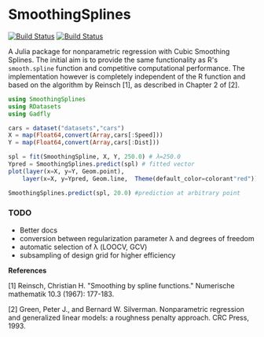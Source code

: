 # SmoothingSplines

[![Build Status](https://travis-ci.org/nignatiadis/SmoothingSplines.jl.svg?branch=master)](https://travis-ci.org/nignatiadis/SmoothingSplines.jl)
[![Build Status](https://ci.appveyor.com/api/projects/status/github/nignatiadis/SmoothingSplines.jl?branch=master&svg=true)](https://ci.appveyor.com/project/nignatiadis/smoothingsplines-jl/branch/master)

A Julia package for nonparametric regression with Cubic Smoothing Splines. The initial aim is to provide the same functionality as R's `smooth.spline` function and competitive computational performance. The implementation however is completely independent of the R function and based on the algorithm by Reinsch [1], as described in Chapter 2 of [2].

```julia
using SmoothingSplines
using RDatasets
using Gadfly

cars = dataset("datasets","cars")
X = map(Float64,convert(Array,cars[:Speed]))
Y = map(Float64,convert(Array,cars[:Dist]))

spl = fit(SmoothingSpline, X, Y, 250.0) # λ=250.0
Ypred = SmoothingSplines.predict(spl) # fitted vector
plot(layer(x=X, y=Y, Geom.point),
	layer(x=X, y=Ypred, Geom.line, 	Theme(default_color=colorant"red")))

SmoothingSplines.predict(spl, 20.0) #prediction at arbitrary point
```

### TODO

* Better docs
* conversion between regularization parameter λ and degrees of freedom
* automatic selection of λ (LOOCV, GCV)
* subsampling of design grid for higher efficiency


**References**

[1] Reinsch, Christian H. "Smoothing by spline functions." Numerische mathematik 10.3 (1967): 177-183.

[2] Green, Peter J., and Bernard W. Silverman. Nonparametric regression and generalized linear models: a roughness penalty approach. CRC Press, 1993.
